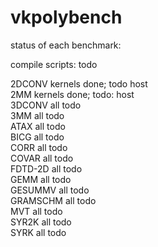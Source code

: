 # vkpolybench

status of each benchmark:

compile scripts: todo  

2DCONV kernels done; todo host  
2MM kernels done; todo: host    
3DCONV all todo  
3MM all todo  
ATAX all todo  
BICG all todo  
CORR all todo  
COVAR all todo  
FDTD-2D all todo  
GEMM all todo  
GESUMMV all todo  
GRAMSCHM all todo  
MVT all todo  
SYR2K all todo  
SYRK all todo  
